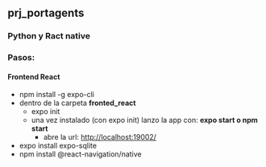 ## prj_portagents
### Python y Ract native

### Pasos:

#### Frontend React
- npm install -g expo-cli
- dentro de la carpeta **fronted_react**
    - expo init <nombre proyecto>
    - una vez instalado (con expo init) lanzo la app con: **expo start o npm start**
        - abre la url: [http://localhost:19002/](http://localhost:19002/)
- expo install expo-sqlite
- npm install @react-navigation/native